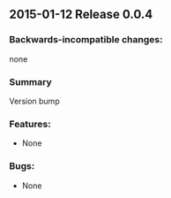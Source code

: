 ## 2015-01-12 Release 0.0.4

### Backwards-incompatible changes:

none

### Summary

Version bump

### Features:

- None

### Bugs:

- None
